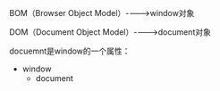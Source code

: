 BOM（Browser Object Model）---->window对象

DOM（Document Object Model）---->document对象



docuemnt是window的一个属性：

* window
  * document

